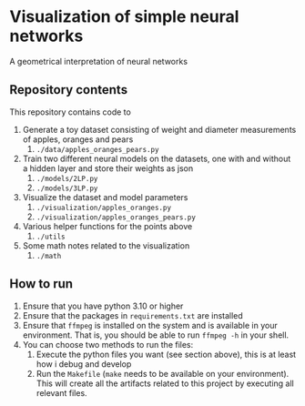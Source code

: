 # Visualization of simple neural networks
A geometrical interpretation of neural networks

## Repository contents
This repository contains code to
1. Generate a toy dataset consisting of weight and diameter measurements of apples, oranges and pears
    1. `./data/apples_oranges_pears.py`
1. Train two different neural models on the datasets, one with and without a hidden layer and store their weights as json
    1. `./models/2LP.py`
    1. `./models/3LP.py`
1. Visualize the dataset and model parameters
    1. `./visualization/apples_oranges.py`
    1. `./visualization/apples_oranges_pears.py`
1. Various helper functions for the points above
    1. `./utils`
1. Some math notes related to the visualization 
    1. `./math`

## How to run
1. Ensure that you have python 3.10 or higher
1. Ensure that the packages in `requirements.txt` are installed
1. Ensure that `ffmpeg` is installed on the system and is available in your environment. That is, you should be able to run `ffmpeg -h` in your shell.
1. You can choose two methods to run the files:
    1. Execute the python files you want (see section above), this is at least how i debug and develop
    1. Run the `Makefile` (`make` needs to be available on your environment). This will create all the artifacts related to this project by executing all relevant files.
